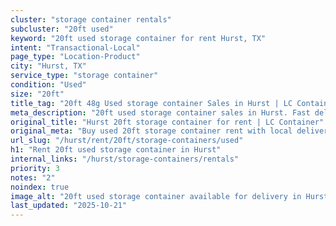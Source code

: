 ```yaml
---
cluster: "storage container rentals"
subcluster: "20ft used"
keyword: "20ft used storage container for rent Hurst, TX"
intent: "Transactional-Local"
page_type: "Location-Product"
city: "Hurst, TX"
service_type: "storage container"
condition: "Used"
size: "20ft"
title_tag: "20ft 48g Used storage container Sales in Hurst | LC Container"
meta_description: "20ft used storage container sales in Hurst. Fast delivery, competitive pricing. Serving storage containers area. Quote ID: GO6. Call (214) 524-4168 for your free quote today."
original_title: "Hurst 20ft storage container for rent | LC Container"
original_meta: "Buy used 20ft storage container rent with local delivery in Hurst, TX. LC Container — local Since 2003. Request a fast quote today."
url_slug: "/hurst/rent/20ft/storage-containers/used"
h1: "Rent 20ft used storage container in Hurst"
internal_links: "/hurst/storage-containers/rentals"
priority: 3
notes: "2"
noindex: true
image_alt: "20ft used storage container available for delivery in Hurst"
last_updated: "2025-10-21"
---
```


<!-- TODO: Add unique city/inventory copy, images, and internal links here. -->
